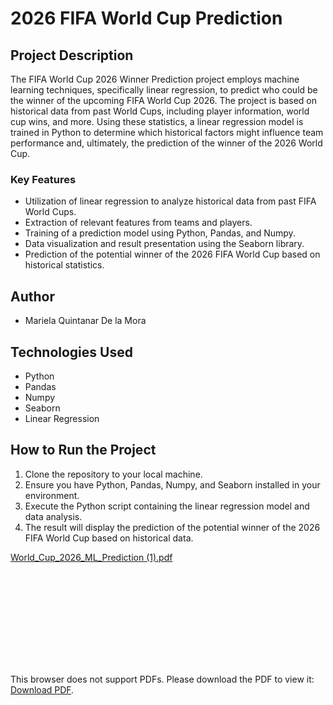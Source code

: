 # 2026 FIFA World Cup Prediction


## Project Description

The FIFA World Cup 2026 Winner Prediction project employs machine learning techniques, specifically linear regression, to predict who could be the winner of the 
upcoming FIFA World Cup 2026. The project is based on historical data from past World Cups, including player information, world cup wins, and more. 
Using these statistics, a linear regression model is trained in Python to determine which historical factors might influence team performance and, ultimately, 
the prediction of the winner of the 2026 World Cup.

### Key Features

- Utilization of linear regression to analyze historical data from past FIFA World Cups.
- Extraction of relevant features from teams and players.
- Training of a prediction model using Python, Pandas, and Numpy.
- Data visualization and result presentation using the Seaborn library.
- Prediction of the potential winner of the 2026 FIFA World Cup based on historical statistics.

## Author

- Mariela Quintanar De la Mora

## Technologies Used

- Python
- Pandas
- Numpy
- Seaborn
- Linear Regression

## How to Run the Project

1. Clone the repository to your local machine.
2. Ensure you have Python, Pandas, Numpy, and Seaborn installed in your environment.
3. Execute the Python script containing the linear regression model and data analysis.
4. The result will display the prediction of the potential winner of the 2026 FIFA World Cup based on historical data.

[World_Cup_2026_ML_Prediction (1).pdf](https://github.com/Marielaquintanar/2026_FIFA_World_Cup_Prediction/files/12602366/World_Cup_2026_ML_Prediction.1.pdf)


<object data="https://github.com/Marielaquintanar/2026_FIFA_World_Cup_Prediction/files/12602366/World_Cup_2026_ML_Prediction.1.pdf" type="application/pdf" width="700px" height="700px">
    <embed src="[http://yoursite.com/the.pdf](https://github.com/Marielaquintanar/2026_FIFA_World_Cup_Prediction/files/12602366/World_Cup_2026_ML_Prediction.1.pdf)">
        <p>This browser does not support PDFs. Please download the PDF to view it: <a href="https://github.com/Marielaquintanar/2026_FIFA_World_Cup_Prediction/files/12602366/World_Cup_2026_ML_Prediction.1.pdf">Download PDF</a>.</p>
    </embed>
</object>








